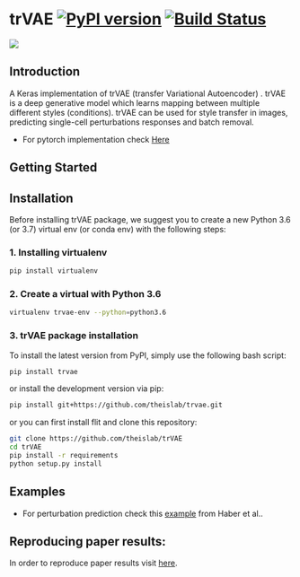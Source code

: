 # trVAE [![PyPI version](https://badge.fury.io/py/trvae.svg)](https://badge.fury.io/py/trvae) [![Build Status](https://travis-ci.org/theislab/trVAE.svg?branch=master)](https://travis-ci.org/theislab/trVAE)

<img align="center" src="./sketch/sketch.png?raw=true">

## Introduction
A Keras  implementation of trVAE (transfer Variational Autoencoder) . trVAE is a deep generative model which learns mapping between multiple different styles (conditions). trVAE can be used for style transfer in images, predicting single-cell perturbations responses and batch removal.

* For pytorch implementation check [Here](https://github.com/theislab/trvaep)
## Getting Started

## Installation
Before installing trVAE package, we suggest you to create a new Python 3.6 (or 3.7) 
virtual env (or conda env) with the following steps:  

### 1.  Installing virtualenv
```bash
pip install virtualenv
```

### 2. Create a virtual with Python 3.6
```bash
virtualenv trvae-env --python=python3.6 
```

### 3. trVAE package installation
To install the latest version from PyPI, simply use the following bash script:
```bash
pip install trvae
```
or install the development version via pip: 
```bash
pip install git+https://github.com/theislab/trvae.git
```

or you can first install flit and clone this repository:
```bash
git clone https://github.com/theislab/trVAE
cd trVAE
pip install -r requirements
python setup.py install 
```

## Examples

* For perturbation prediction check this [example](https://nbviewer.jupyter.org/github/theislab/trVAE/blob/master/examples/trVAE_Haber.ipynb) from Haber et al..

## Reproducing paper results:
In order to reproduce paper results visit [here](https://github.com/Naghipourfar/trVAE_reproducibility).



